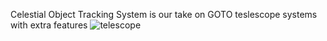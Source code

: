 Celestial Object Tracking System is our take on GOTO teslescope systems with extra features
![telescope](https://github.com/user-attachments/assets/174f8389-4fa8-48cc-9faf-a57732099e5d)



